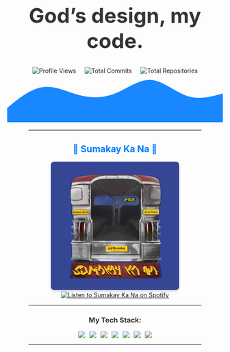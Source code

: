 <div align="center">

<!-- Main Header with bold, large text -->
<h1 style="font-family: -apple-system, BlinkMacSystemFont, 'Segoe UI', Roboto, Helvetica, Arial, sans-serif; color: #333333; font-weight: bold; font-size: 3rem;">
  God’s design, my code.
</h1>

<!-- Profile Views and Stats -->
<div style="display: flex; justify-content: center; gap: 20px; margin-top: 20px;">
  <img src="https://komarev.com/ghpvc/?username=YourGitHubUsername&color=gray" alt="Profile Views">
  <img src="https://img.shields.io/github/commits-since/YourGitHubUsername/main.svg?label=Total%20Commits&color=gray" alt="Total Commits">
  <img src="https://img.shields.io/github/repo-count/YourGitHubUsername?label=Repositories&color=gray" alt="Total Repositories">
</div>

<!-- Subtle, clean wave animation -->
<svg xmlns="http://www.w3.org/2000/svg" viewBox="0 0 1440 320">
  <path fill="#007aff" fill-opacity="0.9" d="M0,224L40,192C80,160,160,96,240,85.3C320,75,400,117,480,138.7C560,160,640,160,720,128C800,96,880,32,960,37.3C1040,43,1120,117,1200,144C1280,171,1360,149,1400,138.7L1440,128L1440,320L1400,320C1360,320,1280,320,1200,320C1120,320,1040,320,960,320C880,320,800,320,720,320C640,320,560,320,480,320C400,320,320,320,240,320C160,320,80,320,40,320L0,320Z"></path>
</svg>

<hr style="border: 1px solid #eaeaea; width: 80%;">

<!-- Featured Project / Song -->
<h2 style="font-family: -apple-system, BlinkMacSystemFont, 'Segoe UI', Roboto, Helvetica, Arial, sans-serif; color: #007aff;">
  🎵 Sumakay Ka Na 🎵
</h2>

<!-- Sumakay Ka Na Cover Art with Spotify link -->
<a href="https://open.spotify.com/artist/1XUjTPGaD0a6GllY8F7gY2" target="_blank">
  <img src="./coverart.png" alt="Sumakay Ka Na Cover Art" width="300" style="border-radius: 8px; box-shadow: 0px 4px 6px rgba(0,0,0,0.1);">
</a>
<br>
<a href="https://open.spotify.com/artist/1XUjTPGaD0a6GllY8F7gY2" target="_blank">
  <img src="https://img.shields.io/badge/Listen%20on-Spotify-1DB954?style=for-the-badge&logo=spotify&logoColor=white" alt="Listen to Sumakay Ka Na on Spotify">
</a>

<hr style="border: 1px solid #eaeaea; width: 80%;">

<!-- Skills Section -->
<h3 style="font-family: -apple-system, BlinkMacSystemFont, 'Segoe UI', Roboto, Helvetica, Arial, sans-serif; color: #333333;">
  My Tech Stack:
</h3>
<div style="display: flex; justify-content: center; gap: 10px; flex-wrap: wrap; margin-top: 10px;">
  <img src="https://img.shields.io/badge/-JavaScript-333333?style=for-the-badge&logo=javascript&logoColor=F7DF1E">
  <img src="https://img.shields.io/badge/-React-333333?style=for-the-badge&logo=react&logoColor=61DAFB">
  <img src="https://img.shields.io/badge/-React%20Native-333333?style=for-the-badge&logo=react">
  <img src="https://img.shields.io/badge/-Tamagui-333333?style=for-the-badge&logo=tamagui">
  <img src="https://img.shields.io/badge/-Node.js-333333?style=for-the-badge&logo=node.js">
  <img src="https://img.shields.io/badge/-MongoDB-333333?style=for-the-badge&logo=mongodb&logoColor=47A248">
  <img src="https://img.shields.io/badge/-Python%20Flask-333333?style=for-the-badge&logo=python">
</div>

<hr style="border: 1px solid #eaeaea; width: 80%;">

</div>
